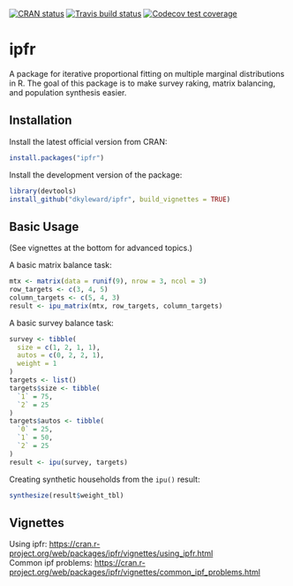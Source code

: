 <!-- badges: start -->
[![CRAN
status](https://www.r-pkg.org/badges/version/ipfr)](https://cran.r-project.org/package=ipfr)
[![Travis build status](https://travis-ci.org/dkyleward/ipfr.svg?branch=master)](https://travis-ci.org/dkyleward/ipfr)
[![Codecov test coverage](https://codecov.io/gh/dkyleward/ipfr/branch/master/graph/badge.svg)](https://codecov.io/gh/dkyleward/ipfr?branch=master)
<!-- badges: end -->

# ipfr

A package for iterative proportional fitting on multiple marginal distributions
in R. The goal of this package is to make survey raking, matrix balancing, and
population synthesis easier.

## Installation
Install the latest official version from CRAN:

```r
install.packages("ipfr")
```

Install the development version of the package:

```r
library(devtools)
install_github("dkyleward/ipfr", build_vignettes = TRUE)
```

## Basic Usage

(See vignettes at the bottom for advanced topics.)

A basic matrix balance task:

```r
mtx <- matrix(data = runif(9), nrow = 3, ncol = 3)
row_targets <- c(3, 4, 5)
column_targets <- c(5, 4, 3)
result <- ipu_matrix(mtx, row_targets, column_targets)
```

A basic survey balance task:

```r
survey <- tibble(
  size = c(1, 2, 1, 1),
  autos = c(0, 2, 2, 1),
  weight = 1
)
targets <- list()
targets$size <- tibble(
  `1` = 75,
  `2` = 25
)
targets$autos <- tibble(
  `0` = 25,
  `1` = 50,
  `2` = 25
)
result <- ipu(survey, targets)
```

Creating synthetic households from the `ipu()` result:

```r
synthesize(result$weight_tbl)
```

## Vignettes
Using ipfr: https://cran.r-project.org/web/packages/ipfr/vignettes/using_ipfr.html  
Common ipf problems: https://cran.r-project.org/web/packages/ipfr/vignettes/common_ipf_problems.html

